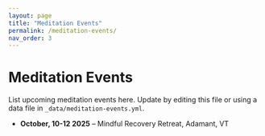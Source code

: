 ```yaml
---
layout: page
title: "Meditation Events"
permalink: /meditation-events/
nav_order: 3
---
```


# Meditation Events

List upcoming meditation events here. Update by editing this file or using a data file in `_data/meditation-events.yml`.

- **October, 10-12 2025** – Mindful Recovery Retreat, Adamant, VT

<!-- You can embed a calendar or external feed here if desired -->
